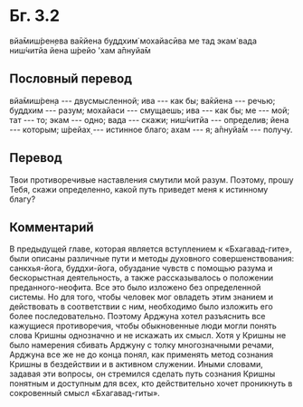 # Бг. 3.2

вйа̄миш́рен̣ева ва̄кйена буддхим̇ мохайасӣва ме тад экам̇ вада ниш́читйа йена
ш́рейо 'хам а̄пнуйа̄м

## Пословный перевод

вйа̄миш́рен̣а --- двусмысленной; ива --- как бы; ва̄кйена --- речью; буддхим
--- разум; мохайаси --- смущаешь; ива --- как бы; ме --- мой; тат ---
то; экам --- одно; вада --- скажи; ниш́читйа --- определив; йена ---
которым; ш́рейах̣ --- истинное благо; ахам --- я; а̄пнуйа̄м --- получу.

## Перевод

Твои противоречивые наставления смутили мой разум. Поэтому, прошу Тебя,
скажи определенно, какой путь приведет меня к истинному благу?

## Комментарий

В предыдущей главе, которая является вступлением к «Бхагавад-гите», были
описаны различные пути и методы духовного совершенствования:
санкхья-йога, буддхи-йога, обуздание чувств с помощью разума и
бескорыстная деятельность, а также рассказывалось о положении
преданного-неофита. Все это было изложено без определенной системы. Но
для того, чтобы человек мог овладеть этим знанием и действовать в
соответствии с ним, необходимо было изложить его более последовательно.
Поэтому Арджуна хотел разъяснить все кажущиеся противоречия, чтобы
обыкновенные люди могли понять слова Кришны однозначно и не искажать их
смысл. Хотя у Кришны не было намерения сбивать Арджуну с толку
многозначными речами, Арджуна все же не до конца понял, как применять
метод сознания Кришны в бездействии и в активном служении. Иными
словами, задавая эти вопросы, он стремился сделать путь сознания Кришны
понятным и доступным для всех, кто действительно хочет проникнуть в
сокровенный смысл «Бхагавад-гиты».
